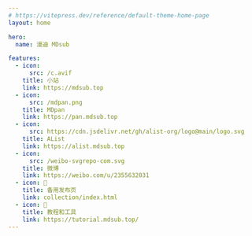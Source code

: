 ```yaml
---
# https://vitepress.dev/reference/default-theme-home-page
layout: home

hero:
  name: 漫迪 MDsub

features:
  - icon: 
      src: /c.avif
    title: 小站
    link: https://mdsub.top
  - icon: 
      src: /mdpan.png
    title: MDpan
    link: https://pan.mdsub.top
  - icon: 
      src: https://cdn.jsdelivr.net/gh/alist-org/logo@main/logo.svg
    title: AList
    link: https://alist.mdsub.top
  - icon: 
      src: /weibo-svgrepo-com.svg
    title: 微博
    link: https://weibo.com/u/2355632031
  - icon: 🥚
    title: 备用发布页
    link: collection/index.html
  - icon: 🧰
    title: 教程和工具
    link: https://tutorial.mdsub.top/
---
```

